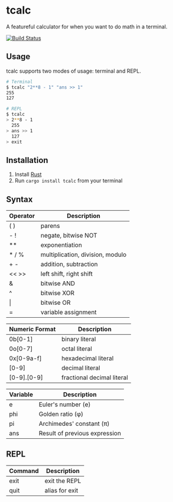 # tcalc
A featureful calculator for when you want to do math in a terminal.

[![Build Status](https://travis-ci.org/dubrowgn/tcalc.svg?branch=master)](https://travis-ci.org/dubrowgn/tcalc)

## Usage
tcalc supports two modes of usage: terminal and REPL.

```bash
# Terminal
$ tcalc "2**8 - 1" "ans >> 1"
255
127
```

```bash
# REPL
$ tcalc
> 2**8 - 1
  255
> ans >> 1
  127
> exit
```

## Installation

1. Install [Rust](https://www.rust-lang.org/en-US/install.html)
2. Run `cargo install tcalc` from your terminal

## Syntax

| Operator | Description                      |
|----------|----------------------------------|
| ( )      | parens                           |
| - !      | negate, bitwise NOT              |
| \*\*     | exponentiation                   |
| * / %    | multiplication, division, modulo |
| + -      | addition, subtraction            |
| << >>    | left shift, right shift          |
| &        | bitwise AND                      |
| ^        | bitwise XOR                      |
| \|       | bitwise OR                       |
| =        | variable assignment              |

| Numeric Format | Description                |
|----------------|----------------------------|
| 0b[0-1]        | binary literal             |
| 0o[0-7]        | octal literal              |
| 0x[0-9a-f]     | hexadecimal literal        |
| [0-9]          | decimal literal            |
| [0-9].[0-9]    | fractional decimal literal |

| Variable | Description                   |
|----------|-------------------------------|
| e        | Euler's number (e)            |
| phi      | Golden ratio (φ)              |
| pi       | Archimedes' constant (π)      |
| ans      | Result of previous expression |

## REPL

| Command | Description              |
|---------|--------------------------|
| exit    | exit the REPL            |
| quit    | alias for exit           |
